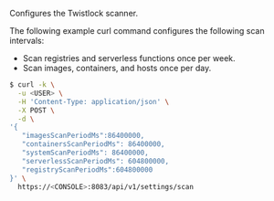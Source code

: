 Configures the Twistlock scanner.

The following example curl command configures the following scan intervals:

* Scan registries and serverless functions once per week.
* Scan images, containers, and hosts once per day.

```bash
$ curl -k \
  -u <USER> \
  -H 'Content-Type: application/json' \
  -X POST \
  -d \
'{
   "imagesScanPeriodMs":86400000,
   "containersScanPeriodMs": 86400000,
   "systemScanPeriodMs": 86400000,
   "serverlessScanPeriodMs": 604800000,
   "registryScanPeriodMs":604800000
}' \
  https://<CONSOLE>:8083/api/v1/settings/scan
```
